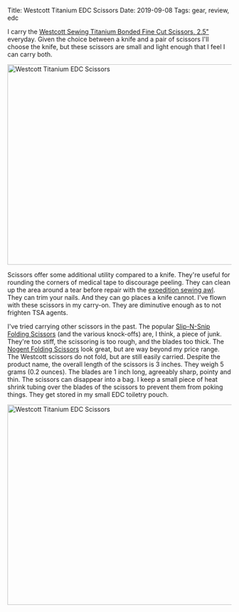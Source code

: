 Title: Westcott Titanium EDC Scissors
Date: 2019-09-08
Tags: gear, review, edc

I carry the [Westcott Sewing Titanium Bonded Fine Cut Scissors, 2.5"](https://www.westcottbrand.com/products/scissors/titanium-bonded-scissors/westcott-sewing-titanium-bonded-fine-cut-scissors-2-5-13867-parent.html) everyday. Given the choice between a knife and a pair of scissors I'll choose the knife, but these scissors are small and light enough that I feel I can carry both.

<a href="https://www.flickr.com/photos/pigmonkey/48703354587/in/dateposted/" title="Westcott Titanium EDC Scissors"><img src="https://live.staticflickr.com/65535/48703354587_a2749248bb_c.jpg" width="800" height="450" alt="Westcott Titanium EDC Scissors"></a>

Scissors offer some additional utility compared to a knife. They're useful for rounding the corners of medical tape to discourage peeling. They can clean up the area around a tear before repair with the [expedition sewing awl](/2018/12/expedition-sewing/). They can trim your nails. And they can go places a knife cannot. I've flown with these scissors in my carry-on. They are diminutive enough as to not frighten TSA agents.

I've tried carrying other scissors in the past. The popular [Slip-N-Snip Folding Scissors](https://www.slipnsnip.com/) (and the various knock-offs) are, I think, a piece of junk. They're too stiff, the scissoring is too rough, and the blades too thick. The [Nogent Folding Scissors](https://www.garrettwade.com/folding-scissors.html) look great, but are way beyond my price range. The Westcott scissors do not fold, but are still easily carried. Despite the product name, the overall length of the scissors is 3 inches. They weigh 5 grams (0.2 ounces). The blades are 1 inch long, agreeably sharp, pointy and thin. The scissors can disappear into a bag. I keep a small piece of heat shrink tubing over the blades of the scissors to prevent them from poking things. They get stored in my small EDC toiletry pouch.

<a href="https://www.flickr.com/photos/pigmonkey/48703186756/in/dateposted/" title="Westcott Titanium EDC Scissors"><img src="https://live.staticflickr.com/65535/48703186756_028a6f1133_c.jpg" width="800" height="450" alt="Westcott Titanium EDC Scissors"></a>

